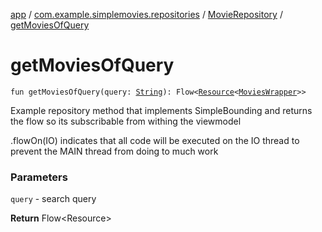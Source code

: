[app](../../index.md) / [com.example.simplemovies.repositories](../index.md) / [MovieRepository](index.md) / [getMoviesOfQuery](./get-movies-of-query.md)

# getMoviesOfQuery

`fun getMoviesOfQuery(query: `[`String`](https://kotlinlang.org/api/latest/jvm/stdlib/kotlin/-string/index.html)`): Flow<`[`Resource`](../../com.example.simplemovies.network/-resource/index.md)`<`[`MoviesWrapper`](../../com.example.simplemovies.domain/-movies-wrapper/index.md)`>>`

Example repository method that implements SimpleBounding and returns the flow so its
subscribable from withing the viewmodel

.flowOn(IO) indicates that all code will be executed on the IO thread to prevent the MAIN
thread from doing to much work

### Parameters

`query` - search query

**Return**
Flow&lt;Resource&gt;

